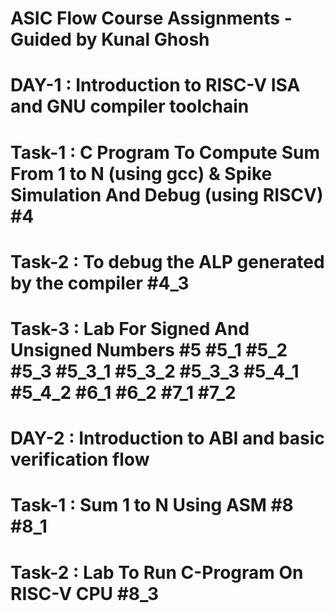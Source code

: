 # ASIC Flow Course Assignments - Guided by Kunal Ghosh
# DAY-1 : Introduction to RISC-V ISA and GNU compiler toolchain

# Task-1 : C Program To Compute Sum From 1 to N (using gcc) & Spike Simulation And Debug (using RISCV) #4

# Task-2 : To debug the ALP generated by the compiler #4_3

# Task-3 : Lab For Signed And Unsigned Numbers #5 #5_1 #5_2 #5_3 #5_3_1 #5_3_2 #5_3_3 #5_4_1 #5_4_2 #6_1 #6_2 #7_1 #7_2

# DAY-2 : Introduction to ABI and basic verification flow

# Task-1 : Sum 1 to N Using ASM #8 #8_1

# Task-2 : Lab To Run C-Program On RISC-V CPU #8_3
